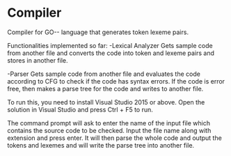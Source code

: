 # Compiler
Compiler for GO-- language that generates token lexeme pairs.

Functionalities implemented so far:
-Lexical Analyzer
 Gets sample code from another file and converts the code into token and lexeme pairs and stores in another file.
 
-Parser
 Gets sample code from another file and evaluates the code according to CFG to check if the code has syntax errors.
 If the code is error free, then makes a parse tree for the code and writes to another file.


To run this, you need to install Visual Studio 2015 or above.
Open the solution in Visual Studio and press Ctrl + F5 to run.

The command prompt will ask to enter the name of the input file which contains the source code to be checked. 
Input the file name along with extension and press enter. It will then parse the whole code and output the tokens and lexemes and will write the parse tree into another file.

